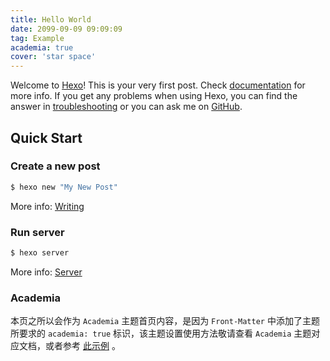 ```yaml
---
title: Hello World
date: 2099-09-09 09:09:09
tag: Example
academia: true
cover: 'star space'
---
```

Welcome to [Hexo](https://hexo.io/)! This is your very first post. Check [documentation](https://hexo.io/docs/) for more info. If you get any problems when using Hexo, you can find the answer in [troubleshooting](https://hexo.io/docs/troubleshooting.html) or you can ask me on [GitHub](https://github.com/hexojs/hexo/issues).

## Quick Start

### Create a new post

``` bash
$ hexo new "My New Post"
```

More info: [Writing](https://hexo.io/docs/writing.html)

### Run server

``` bash
$ hexo server
```

More info: [Server](https://hexo.io/docs/server.html)

### Academia
本页之所以会作为 `Academia` 主题首页内容，是因为 `Front-Matter` 中添加了主题所要求的 `academia: true` 标识，该主题设置使用方法敬请查看 `Academia` 主题对应文档，或者参考 [此示例](/academia-example.html "仅为参考，请以主题文档及学术简历规范为准") 。

